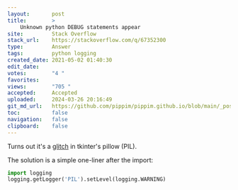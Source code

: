 ```yaml
---
layout:       post
title:        >
    Unknown python DEBUG statements appear
site:         Stack Overflow
stack_url:    https://stackoverflow.com/q/67352300
type:         Answer
tags:         python logging
created_date: 2021-05-02 01:40:30
edit_date:    
votes:        "4 "
favorites:    
views:        "705 "
accepted:     Accepted
uploaded:     2024-03-26 20:16:49
git_md_url:   https://github.com/pippim/pippim.github.io/blob/main/_posts/2021/2021-05-02-Unknown-python-DEBUG-statements-appear.md
toc:          false
navigation:   false
clipboard:    false
---
```


Turns out it's a [glitch](https://github.com/camptocamp/pytest-odoo/issues/15) in tkinter's pillow (PIL).

The solution is a simple one-liner after the import:

``` python
import logging
logging.getLogger('PIL').setLevel(logging.WARNING)
```
